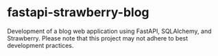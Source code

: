 # fastapi-strawberry-blog
Development of a blog web application using FastAPI, SQLAlchemy, and Strawberry. Please note that this project may not adhere to best development practices.
